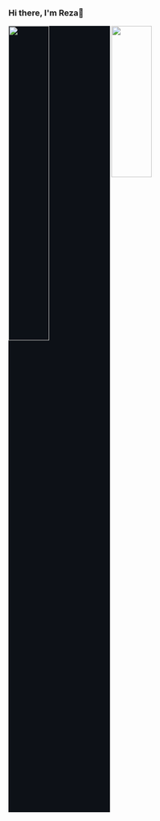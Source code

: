 ### Hi there, I'm Reza👋

<img align="left" width="40%" src="https://github-readme-stats.vercel.app/api?username=Rezaeskandar&show_icons=true&theme=transparent" style="background-color: #0d1117;">
<img align ="left" width = "40%" src ="https://github-readme-stats.vercel.app/api/top-langs/?username=Rezaeskandar&theme=tokyonight" height="300"/>


